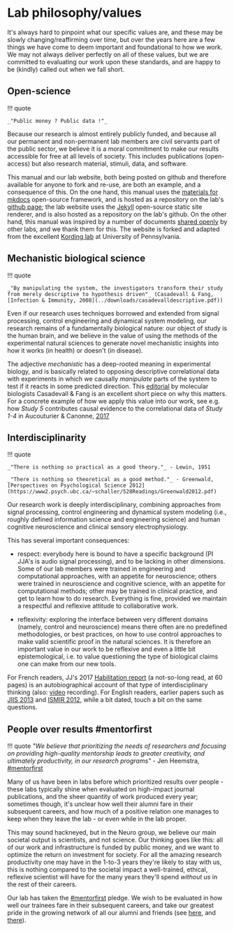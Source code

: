 # Lab philosophy/values

It's always hard to pinpoint what our specific values are, and these may be slowly changing/reaffirming over time, but over the years here are a few things we have come to deem important and foundational to how we work. We may not always deliver perfectly on all of these values, but we are committed to evaluating our work upon these standards, and are happy to be (kindly) called out when we fall short. 

## Open-science

!!! quote
	
	_"Public money ? Public data !"_

Because our research is almost entirely publicly funded, and because all our permanent and non-permanent lab members are civil servants part of the public sector, we believe it is a moral commitment to make our results accessible for free at all levels of society. This includes publications (open-access) but also research material, stimuli, data, and software. 

This manual and our lab website, both being posted on github and therefore available for anyone to fork and re-use, are both an example, and a consequence of this. On the one hand, this manual uses the [materials for mkdocs](https://squidfunk.github.io/mkdocs-material/) open-source framework, and is hosted as a repository on the lab's [github page](https://github.com/neuro-team-femto); the lab website uses the [Jekyll](https://jekyllrb.com/) open-source static site renderer, and is also hosted as a repository on the lab's github. On the other hand, this manual was inspired by a number of documents [shared openly](https://docs.google.com/document/d/1LqGdtHg0dMbj9lsCnC1QOoWzIsnSNRTSek6i3Kls2Ik/edit) by other labs, and we thank them for this. The website is forked and adapted from the excellent [Kording lab](https://kordinglab.com/) at University of Pennsylvania. 

## Mechanistic biological science

!!! quote

	_"By manipulating the system, the investigators transform their study from merely descriptive to hypothesis driven"_ (Casadevall & Fang, [Infection & Immunity, 2008](../downloads/casadevalldescriptive.pdf))

Even if our research uses techniques borrowed and extended from signal processing, control engineering and dynamical system modeling, our research remains of a fundamentally biological nature: our object of study is the human brain, and we believe in the value of using the methods of the experimental natural sciences to generate novel mechanistic insights into how it works (in health) or doesn't (in disease). 

The adjective _mechanistic_ has a deep-rooted meaning in experimental biology, and is basically related to opposing descriptive correlational data with experiments in which we causally _manipulate_ parts of the system to test if it reacts in some predicted direction. This [editorial](../downloads/casadevalldescriptive.pdf) by molecular biologists Casadevall & Fang is an excellent short piece on why this matters. For a concrete example of how we apply this value into our work, see e.g. how _Study 5_ contributes causal evidence to the correlational data of _Study 1-4_ in Aucouturier & Canonne, [2017](https://www.sciencedirect.com/science/article/pii/S0010027717300276#s0085)

## Interdisciplinarity

!!! quote

	_"There is nothing so practical as a good theory."_ - Lewin, 1951

	_"There is nothing so theoretical as a good method."_ - Greenwald, [Perspectives on Psychological Science 2012](https://www2.psych.ubc.ca/~schaller/528Readings/Greenwald2012.pdf)


Our research work is deeply interdisciplinary, combining approaches from signal processing, control engineering and dynamical system modeling (i.e., roughly defined information science and engineering science) and human cognitive neuroscience and clinical sensory electrophysiology. 

This has several important consequences: 

- respect: everybody here is bound to have a specific background (PI JJA's is audio signal processing), and to be lacking in other dimensions. Some of our lab members were trained in engineering and computational approaches, with an appetite for neuroscience; others were trained in neuroscience and cognitive science, with an appetite for computational methods; other may be trained in clinical practice, and get to learn how to do research. Everything is fine, provided we maintain a respectful and reflexive attitude to collaborative work. 

- reflexivity: exploring the interface between very different domains (namely, control and neuroscience) means there often are no predefined methodologies, or best practices, on how to use control approaches to make valid scientific proof in the natural sciences. It is therefore an important value in our work to be reflexive and even a little bit epistemological, i.e. to value questioning the type of biological claims one can make from our new tools. 

For French readers, JJ's 2017 [Habilitation report](https://hal.science/tel-01970959) (a not-so-long read, at 60 pages) is an autobiographical account of that type of interdisciplinary thinking (also: [video](https://medias.ircam.fr/x26c484) recording). For English readers, earlier papers such as [JIIS 2013](https://hal.science/hal-01546752v1/file/Aucouturier%26Bigand%20-%20JIIS.pdf) and [ISMIR 2012](https://ismir2012.ismir.net/authors/event/papers/397_ISMIR_2012.pdf), while a bit dated, touch a bit on the same questions.   


## People over results #mentorfirst

!!! quote
	_"We believe that prioritizing the needs of researchers and focusing on providing high-quality mentorship leads to greater creativity, and ultimately productivity, in our research programs"_ - Jen Heemstra, [#mentorfirst](https://mentorfirst.org/)

Many of us have been in labs before which prioritized results over people - these labs typically shine when evaluated on high-impact journal publications, and the sheer quantity of work produced every year; sometimes though, it's unclear how well their alumni fare in their subsequent careers, and how much of a positive relation one manages to keep when they leave the lab - or even while in the lab proper. 

This may sound hackneyed, but in the Neuro group, we believe our main societal output is scientists, and not science. Our thinking goes like this: all of our work and infrastructure is funded by public money, and we want to optimize the return on investment for society. For all the amazing research productivity one may have in the 1-to-3 years they're likely to stay with us, this is nothing compared to the societal impact a well-trained, ethical, reflexive scientist will have for the many years they'll spend _without us_ in the rest of their careers. 

Our lab has taken the [#mentorfirst](https://mentorfirst.org/) pledge. We wish to be evaluated in how well our trainees fare in their subsequent careers, and take our greatest pride in the growing network of all our alumni and friends (see [here](https://neuro-team-femto.github.io/people/), and [there](https://neuro-team-femto.github.io/cream/)).










